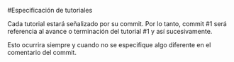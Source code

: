 #Especificación de tutoriales

Cada tutorial estará señalizado por su commit. Por lo tanto, commit #1 será referencia al avance o terminación del tutorial #1 y así sucesivamente.

Esto ocurrira siempre y cuando no se especifique algo diferente en el comentario del commit. 